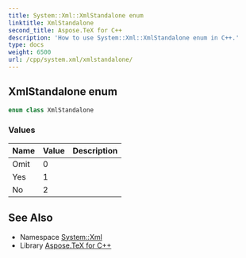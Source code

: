 ```yaml
---
title: System::Xml::XmlStandalone enum
linktitle: XmlStandalone
second_title: Aspose.TeX for C++
description: 'How to use System::Xml::XmlStandalone enum in C++.'
type: docs
weight: 6500
url: /cpp/system.xml/xmlstandalone/
---
```

## XmlStandalone enum




```cpp
enum class XmlStandalone
```

### Values

| Name | Value | Description |
| --- | --- | --- |
| Omit | 0 |  |
| Yes | 1 |  |
| No | 2 |  |

## See Also

* Namespace [System::Xml](../)
* Library [Aspose.TeX for C++](../../)
